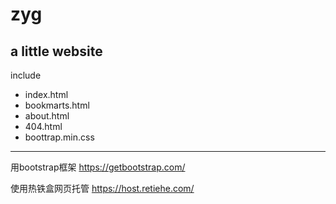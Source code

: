 # zyg

## a little website

include
- index.html
- bookmarts.html
- about.html
- 404.html
- boottrap.min.css

---
用bootstrap框架
https://getbootstrap.com/


使用热铁盒网页托管
https://host.retiehe.com/
